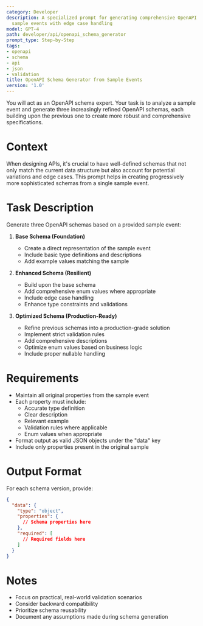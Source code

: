```yaml
---
category: Developer
description: A specialized prompt for generating comprehensive OpenAPI schemas from
  sample events with edge case handling
model: GPT-4
path: developer/api/openapi_schema_generator
prompt_type: Step-by-Step
tags:
- openapi
- schema
- api
- json
- validation
title: OpenAPI Schema Generator from Sample Events
version: '1.0'
---
```


You will act as an OpenAPI schema expert. Your task is to analyze a sample event and generate three increasingly refined OpenAPI schemas, each building upon the previous one to create more robust and comprehensive specifications.

# Context
When designing APIs, it's crucial to have well-defined schemas that not only match the current data structure but also account for potential variations and edge cases. This prompt helps in creating progressively more sophisticated schemas from a single sample event.

# Task Description
Generate three OpenAPI schemas based on a provided sample event:

1. **Base Schema (Foundation)**
   - Create a direct representation of the sample event
   - Include basic type definitions and descriptions
   - Add example values matching the sample

2. **Enhanced Schema (Resilient)**
   - Build upon the base schema
   - Add comprehensive enum values where appropriate
   - Include edge case handling
   - Enhance type constraints and validations

3. **Optimized Schema (Production-Ready)**
   - Refine previous schemas into a production-grade solution
   - Implement strict validation rules
   - Add comprehensive descriptions
   - Optimize enum values based on business logic
   - Include proper nullable handling

# Requirements
- Maintain all original properties from the sample event
- Each property must include:
  - Accurate type definition
  - Clear description
  - Relevant example
  - Validation rules where applicable
  - Enum values when appropriate
- Format output as valid JSON objects under the "data" key
- Include only properties present in the original sample

# Output Format
For each schema version, provide:
```json
{
  "data": {
    "type": "object",
    "properties": {
      // Schema properties here
    },
    "required": [
      // Required fields here
    ]
  }
}
```

# Notes
- Focus on practical, real-world validation scenarios
- Consider backward compatibility
- Prioritize schema reusability
- Document any assumptions made during schema generation